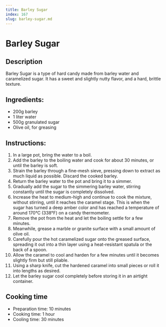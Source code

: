 ```yaml
---
title: Barley Sugar
index: 167
slug: barley-sugar.md
---
```


# Barley Sugar

## Description
Barley Sugar is a type of hard candy made from barley water and caramelized sugar. It has a sweet and slightly nutty flavor, and a hard, brittle texture.

## Ingredients:
- 200g barley
- 1 liter water
- 500g granulated sugar
- Olive oil, for greasing

## Instructions:
1. In a large pot, bring the water to a boil.
2. Add the barley to the boiling water and cook for about 30 minutes, or until the barley is soft.
3. Strain the barley through a fine-mesh sieve, pressing down to extract as much liquid as possible. Discard the cooked barley.
4. Return the barley water to the pot and bring it to a simmer.
5. Gradually add the sugar to the simmering barley water, stirring constantly until the sugar is completely dissolved.
6. Increase the heat to medium-high and continue to cook the mixture, without stirring, until it reaches the caramel stage. This is when the sugar has turned a deep amber color and has reached a temperature of around 170°C (338°F) on a candy thermometer.
7. Remove the pot from the heat and let the boiling settle for a few minutes.
8. Meanwhile, grease a marble or granite surface with a small amount of olive oil.
9. Carefully pour the hot caramelized sugar onto the greased surface, spreading it out into a thin layer using a heat-resistant spatula or the back of a spoon.
10. Allow the caramel to cool and harden for a few minutes until it becomes slightly firm but still pliable.
11. Using a sharp knife, cut the hardened caramel into small pieces or roll it into lengths as desired.
12. Let the barley sugar cool completely before storing it in an airtight container.

## Cooking time
- Preparation time: 10 minutes
- Cooking time: 1 hour
- Cooling time: 30 minutes
